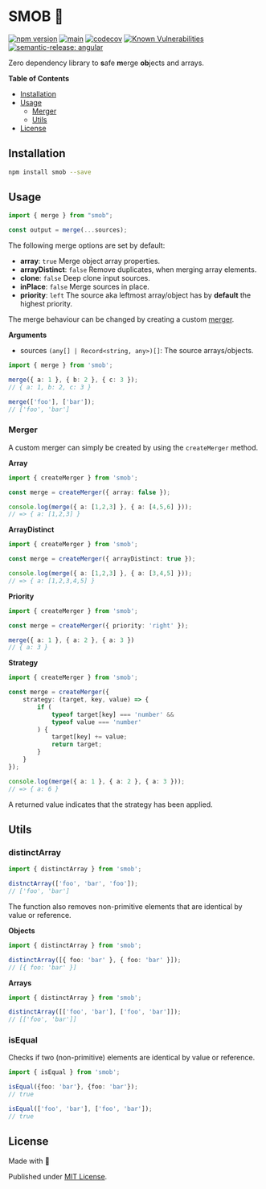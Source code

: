 # SMOB 🧪

[![npm version](https://badge.fury.io/js/smob.svg)](https://badge.fury.io/js/smob)
[![main](https://github.com/tada5hi/smob/actions/workflows/main.yml/badge.svg)](https://github.com/tada5hi/smob/actions/workflows/main.yml)
[![codecov](https://codecov.io/gh/tada5hi/smob/branch/master/graph/badge.svg?token=0VL41WO0CG)](https://codecov.io/gh/tada5hi/smob)
[![Known Vulnerabilities](https://snyk.io/test/github/Tada5hi/smob/badge.svg?targetFile=package.json)](https://snyk.io/test/github/Tada5hi/smob?targetFile=package.json)
[![semantic-release: angular](https://img.shields.io/badge/semantic--release-angular-e10079?logo=semantic-release)](https://github.com/semantic-release/semantic-release)

Zero dependency library to **s**afe **m**erge **ob**jects and arrays.

**Table of Contents**

- [Installation](#installation)
- [Usage](#usage)
  - [Merger](#merger)
  - [Utils](#utils)
- [License](#license)

## Installation

```bash
npm install smob --save
```

## Usage

```typescript
import { merge } from "smob";

const output = merge(...sources);
```

The following merge options are set by default:
- **array**: `true` Merge object array properties.
- **arrayDistinct**: `false` Remove duplicates, when merging array elements.
- **clone**: `false` Deep clone input sources.
- **inPlace**: `false` Merge sources in place.
- **priority**: `left` The source aka leftmost array/object has by **default** the highest priority.

The merge behaviour can be changed by creating a custom [merger](#merger).

**Arguments**
- sources `(any[] | Record<string, any>)[]`: The source arrays/objects.

```typescript
import { merge } from 'smob';

merge({ a: 1 }, { b: 2 }, { c: 3 });
// { a: 1, b: 2, c: 3 }

merge(['foo'], ['bar']);
// ['foo', 'bar']

```

### Merger

A custom merger can simply be created by using the `createMerger` method.

**Array**
```typescript
import { createMerger } from 'smob';

const merge = createMerger({ array: false });

console.log(merge({ a: [1,2,3] }, { a: [4,5,6] }));
// => { a: [1,2,3] }
```

**ArrayDistinct**
```typescript
import { createMerger } from 'smob';

const merge = createMerger({ arrayDistinct: true });

console.log(merge({ a: [1,2,3] }, { a: [3,4,5] }));
// => { a: [1,2,3,4,5] }
```

**Priority**
```typescript
import { createMerger } from 'smob';

const merge = createMerger({ priority: 'right' });

merge({ a: 1 }, { a: 2 }, { a: 3 })
// { a: 3 }
```

**Strategy**
```typescript
import { createMerger } from 'smob';

const merge = createMerger({
    strategy: (target, key, value) => {
        if (
            typeof target[key] === 'number' &&
            typeof value === 'number'
        ) {
            target[key] += value;
            return target;
        }
    }
});

console.log(merge({ a: 1 }, { a: 2 }, { a: 3 }));
// => { a: 6 }
```

A returned value indicates that the strategy has been applied.

## Utils

### distinctArray

```typescript
import { distinctArray } from 'smob';

distnctArray(['foo', 'bar', 'foo']);
// ['foo', 'bar']
```

The function also removes non-primitive
elements that are identical by value or reference.

**Objects**
```typescript
import { distinctArray } from 'smob';

distinctArray([{ foo: 'bar' }, { foo: 'bar' }]);
// [{ foo: 'bar' }]
```

**Arrays**
```typescript
import { distinctArray } from 'smob';

distinctArray([['foo', 'bar'], ['foo', 'bar']]);
// [['foo', 'bar']]
```

### isEqual

Checks if two (non-primitive) elements
are identical by value or reference.

````typescript
import { isEqual } from 'smob';

isEqual({foo: 'bar'}, {foo: 'bar'});
// true

isEqual(['foo', 'bar'], ['foo', 'bar']);
// true
````

## License

Made with 💚

Published under [MIT License](./LICENSE).
